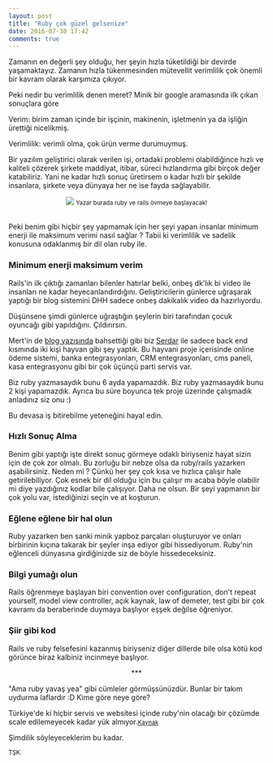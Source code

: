 ```yaml
---
layout: post
title: "Ruby çok güzel gelsenize"
date: 2016-07-30 17:42
comments: true
---
```


Zamanın en değerli şey olduğu, her şeyin hızla tüketildiği bir devirde yaşamaktayız.
Zamanın hızla tükenmesinden mütevellit verimlilik çok önemli bir kavram olarak karşımıza çıkıyor.

Peki nedir bu verimlilik denen meret? Minik bir google aramasında ilk çıkan sonuçlara göre

Verim: birim zaman içinde bir işçinin, makinenin, işletmenin ya da işliğin ürettiği nicelikmiş.

Verimlilik: verimli olma, çok ürün verme durumuymuş.

Bir yazılım geliştirici olarak verilen işi, ortadaki problemi olabildiğince hızlı ve kaliteli çözerek şirkete maddiyat, itibar, süreci hızlandırma gibi birçok değer katabiliriz.
Yani ne kadar hızlı sonuç üretirsem o kadar hızlı bir şekilde insanlara, şirkete veya dünyaya her ne ise fayda sağlayabilir.

<center>
<img src="{{ site.baseurl }}public/images/delimidir.jpg" />
<small> Yazar burada ruby ve rails övmeye başlayacak!</small>
</center>

<br />

Peki benim gibi hiçbir şey yapmamak için her şeyi yapan insanlar minimum enerji ile maksimum verimi nasıl sağlar ?
Tabii ki verimlilik ve sadelik konusuna odaklanmış bir dil olan ruby ile.

### Minimum enerji maksimum verim

Rails'in ilk çıktığı zamanları bilenler hatırlar belki, onbeş dk'lık bi video ile insanları ne kadar heyecanlandırdığını.
Geliştiricilerin günlerce uğraşarak yaptığı bir blog sistemini DHH sadece onbeş dakikalık video da hazırlıyordu.

Düşünsene şimdi günlerce uğraştığın şeylerin biri tarafından çocuk oyuncağı gibi yapıldığını. Çıldırırsın.

Mert'in de <a href="http://mertbulan.com/2016/07/30/ruby-on-rails-ile-harikalar-diyari/">blog yazısında</a> bahsettiği gibi biz
<a href="http://twitter.com/sdogruyol">Serdar</a> ile sadece back end kısmında iki kişi hayvan gibi şey yaptık. Bu hayvani proje içerisinde
online ödeme sistemi, banka entegrasyonları, CRM entegrasyonları, cms paneli, kasa entegrasyonu gibi bir çok üçünçü parti servis var.

Biz ruby yazmasaydık bunu 6 ayda yapamazdık. Biz ruby yazmasaydık bunu 2 kişi yapamazdık. Ayrıca bu süre boyunca tek proje üzerinde çalışmadık anladınız siz onu :)

Bu devasa iş bitirebilme yeteneğini hayal edin.

### Hızlı Sonuç Alma

Benim gibi yaptığı işte direkt sonuç görmeye odaklı biriyseniz hayat sizin için de çok zor olmalı.
Bu zorluğu bir nebze olsa da ruby/rails yazarken aşabilirsiniz. Neden mi ? Çünkü her şey çok kısa ve hızlıca çalışır hale getirilebiliyor.
Çok esnek bir dil olduğu için bu çalışır mı acaba böyle olabilir mi diye yazdığınız kodlar bile çalışıyor. Daha ne olsun.
Bir şeyi yapmanın bir çok yolu var, istediğinizi seçin ve at koşturun.

### Eğlene eğlene bir hal olun

Ruby yazarken ben sanki minik yapboz parçaları oluşturuyor ve onları birbirinin kıçına takarak bir şeyler inşa ediyor gibi hissediyorum. Ruby'nin eğlenceli dünyasına girdiğinizde siz
de böyle hissedeceksiniz.

### Bilgi yumağı olun

Rails öğrenmeye başlayan biri convention over configuration, don't repeat yourself, model view controller, açık kaynak, law of demeter, test gibi bir çok kavramı da 
beraberinde duymaya başlıyor eşşek değilse öğreniyor.

### Şiir gibi kod

Rails ve ruby felsefesini kazanmış biriyseniz diğer dillerde bile olsa kötü kod görünce biraz kalbiniz incinmeye başlıyor.

<center> *** </center>

"Ama ruby yavaş yea" gibi cümleler görmüşsünüzdür. Bunlar bir takım uydurma laflardır :D Kime göre neye göre? 

Türkiye'de ki hiçbir servis ve websitesi içinde ruby'nin olacağı bir çözümde scale edilemeyecek kadar yük almıyor.<small><a href="{{ site.baseurl }}public/kaynak_gosterisi.html">Kaynak</a></small>

Şimdilik söyleyeceklerim bu kadar.

<small>TŞK.</small>
